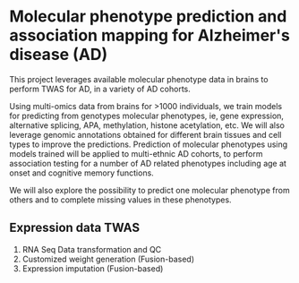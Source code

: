 # Molecular phenotype prediction and association mapping for Alzheimer's disease (AD)

This project leverages available molecular phenotype data in brains to perform TWAS for AD, in a variety of AD cohorts.

Using multi-omics data from brains for >1000 individuals, we train models for predicting from genotypes molecular phenotypes, ie, gene expression, alternative splicing, APA, methylation, histone acetylation, etc. 
We will also leverage genomic annotations obtained for different brain tissues and cell types to improve the predictions. Prediction of molecular phenotypes using models trained will be applied to 
multi-ethnic AD cohorts, to perform association testing for a number of AD related phenotypes including age at onset and cognitive memory functions.

We will also explore the possibility to predict one molecular phenotype from others and to complete missing values in these phenotypes.

## Expression data TWAS

1. RNA Seq Data transformation and QC
2. Customized weight generation (Fusion-based)
3. Expression imputation (Fusion-based)